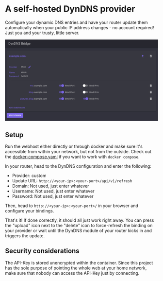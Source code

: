 # A self-hosted DynDNS provider

Configure your dynamic DNS entries and have your router update them automatically when your public IP address changes -
no account required! Just you and your trusty, little server.

![Screenshot](./docs/screenshot.png)

## Setup

Run the webhost either directly or through docker and make sure it's accessible from within your network, but not from the outside.
Check out the [docker-compose.yaml](./build/docker-compose.yaml) if you want to work with `docker compose`.

In your router, head to the DynDNS configuration and enter the following:

- Provider: custom
- Update URL: `http://<your-ip>:<your-port>/api/v1/refresh`
- Domain: Not used, just enter whatever
- Username: Not used, just enter whatever
- Password: Not used, just enter whatever

Then, head to `http://<your-ip>:<your-port>/` in your browser and configure your bindings.

That's it! If done correctly, it should all just work right away. You can press the "upload" icon next to the "delete" icon
to force-refresh the binding on your provider or wait until the DynDNS module of your router kicks in and triggers the update.

## Security considerations

The API-Key is stored unencrypted within the container. Since this project has the sole purpose of pointing the whole web at your home network,
make sure that nobody can access the API-Key just by connecting.
